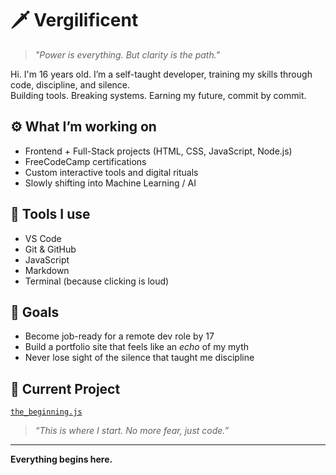 # 🗡️ Vergilificent

> _"Power is everything. But clarity is the path."_  

Hi. I'm 16 years old. I’m a self-taught developer, training my skills through code, discipline, and silence.  
Building tools. Breaking systems. Earning my future, commit by commit.

## ⚙️ What I’m working on
- Frontend + Full-Stack projects (HTML, CSS, JavaScript, Node.js)
- FreeCodeCamp certifications
- Custom interactive tools and digital rituals
- Slowly shifting into Machine Learning / AI

## 🔧 Tools I use
- VS Code  
- Git & GitHub  
- JavaScript  
- Markdown  
- Terminal (because clicking is loud)

## 📍 Goals
- Become job-ready for a remote dev role by 17  
- Build a portfolio site that feels like an *echo* of my myth  
- Never lose sight of the silence that taught me discipline

## 📁 Current Project
[`the_beginning.js`]([./the_beginning.js](https://github.com/vergilificent/vergilificent.github.io))  
> _“This is where I start. No more fear, just code.”_

---

**Everything begins here.**
